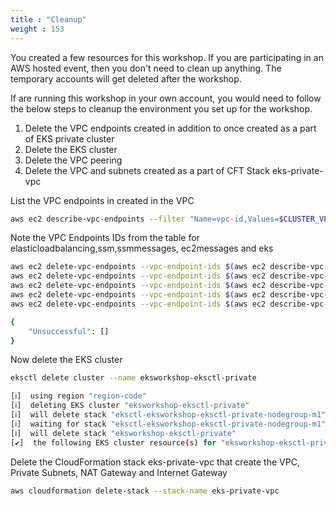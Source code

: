 ```yaml
---
title : "Cleanup"
weight : 153
---
```


You created a few resources for this workshop. If you are participating in an AWS hosted event, then you don't need to clean up anything. The temporary accounts will get deleted after the workshop.

If are running this workshop in your own account, you would need to follow the below steps to cleanup the environment you set up for the workshop.

1) Delete the VPC endpoints created in addition to once created as a part of EKS private cluster
2) Delete the EKS cluster
3) Delete the VPC peering
4) Delete the VPC and subnets created as a part of CFT Stack eks-private-vpc

List the VPC endpoints in created in the VPC

```bash
aws ec2 describe-vpc-endpoints --filter "Name=vpc-id,Values=$CLUSTER_VPC" --query VpcEndpoints[].[VpcId,VpcEndpointId,ServiceName] --output table
```

Note the VPC Endpoints IDs from the table for elasticloadbalancing,ssm,ssmmessages, ec2messages and eks

```bash
aws ec2 delete-vpc-endpoints --vpc-endpoint-ids $(aws ec2 describe-vpc-endpoints --filter "Name=vpc-id,Values=$CLUSTER_VPC" "Name=service-name,Values=com.amazonaws.$AWS_REGION.elasticloadbalancing" --query VpcEndpoints[].[VpcEndpointId] --output text)
aws ec2 delete-vpc-endpoints --vpc-endpoint-ids $(aws ec2 describe-vpc-endpoints --filter "Name=vpc-id,Values=$CLUSTER_VPC" "Name=service-name,Values=com.amazonaws.$AWS_REGION.eks" --query VpcEndpoints[].[VpcEndpointId] --output text)
aws ec2 delete-vpc-endpoints --vpc-endpoint-ids $(aws ec2 describe-vpc-endpoints --filter "Name=vpc-id,Values=$CLUSTER_VPC" "Name=service-name,Values=com.amazonaws.$AWS_REGION.ssm" --query VpcEndpoints[].[VpcEndpointId] --output text)
aws ec2 delete-vpc-endpoints --vpc-endpoint-ids $(aws ec2 describe-vpc-endpoints --filter "Name=vpc-id,Values=$CLUSTER_VPC" "Name=service-name,Values=com.amazonaws.$AWS_REGION.ssmmessages" --query VpcEndpoints[].[VpcEndpointId] --output text)
aws ec2 delete-vpc-endpoints --vpc-endpoint-ids $(aws ec2 describe-vpc-endpoints --filter "Name=vpc-id,Values=$CLUSTER_VPC" "Name=service-name,Values=com.amazonaws.$AWS_REGION.ec2messages" --query VpcEndpoints[].[VpcEndpointId] --output text)
```

```bash
{
    "Unsuccessful": []
}
```

Now delete the EKS cluster

```bash
eksctl delete cluster --name eksworkshop-eksctl-private
```


```bash
[ℹ]  using region "region-code"
[ℹ]  deleting EKS cluster "eksworkshop-eksctl-private"
[ℹ]  will delete stack "eksctl-eksworkshop-eksctl-private-nodegroup-m1"
[ℹ]  waiting for stack "eksctl-eksworkshop-eksctl-private-nodegroup-m1" to get deleted
[ℹ]  will delete stack "eksworkshop-eksctl-private"
[✔]  the following EKS cluster resource(s) for "eksworkshop-eksctl-private" will be deleted: cluster. If in doubt, check CloudFormation console
```

Delete the CloudFormation stack eks-private-vpc that create the VPC, Private Subnets, NAT Gateway and Internet Gateway

```bash
aws cloudformation delete-stack --stack-name eks-private-vpc
```

